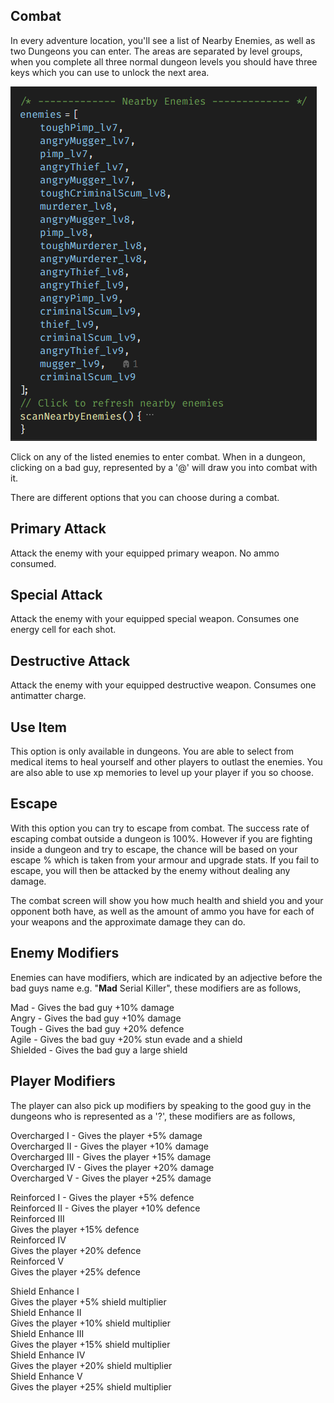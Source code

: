 ## Combat

In every adventure location, you'll see a list of Nearby Enemies, as well as two Dungeons you can enter. The areas are separated by level groups, when you complete all three normal dungeon levels you should have three keys which you can use to unlock the next area.  

![Neaby enemies](../resources/desktop-tutorial/nearbyenemies.png)

  
Click on any of the listed enemies to enter combat. When in a dungeon, clicking on a bad guy, represented by a '@' will draw you into combat with it.  
  
There are different options that you can choose during a combat.

## Primary Attack
Attack the enemy with your equipped primary weapon. No ammo consumed.

## Special Attack
Attack the enemy with your equipped special weapon. Consumes one energy cell for each shot.

## Destructive Attack
Attack the enemy with your equipped destructive weapon. Consumes one antimatter charge.

## Use Item
This option is only available in dungeons. You are able to select from medical items to heal yourself and other players to outlast the enemies. You are also able to use xp memories to level up your player if you so choose.

## Escape
With this option you can try to escape from combat. The success rate of escaping combat outside a dungeon is 100%. However if you are fighting inside a dungeon and try to escape, the chance will be based on your escape % which is taken from your armour and upgrade stats. If you fail to escape, you will then be attacked by the enemy without dealing any damage.  
  
The combat screen will show you how much health and shield you and your opponent both have, as well as the amount of ammo you have for each of your weapons and the approximate damage they can do.  
  
## Enemy Modifiers
  
Enemies can have modifiers, which are indicated by an adjective before the bad guys name e.g. "**Mad** Serial Killer", these modifiers are as follows,
  
  
Mad - Gives the bad guy +10% damage  
Angry - Gives the bad guy +10% damage  
Tough - Gives the bad guy +20% defence  
Agile - Gives the bad guy +20% stun evade and a shield  
Shielded - Gives the bad guy a large shield  
  
## Player Modifiers
  
The player can also pick up modifiers by speaking to the good guy in the dungeons who is represented as a '?', these modifiers are as follows,  
  
Overcharged I - Gives the player +5% damage  
Overcharged II - Gives the player +10% damage  
Overcharged III - Gives the player +15% damage  
Overcharged IV - Gives the player +20% damage  
Overcharged V - Gives the player +25% damage  
  
  
Reinforced I - Gives the player +5% defence  
Reinforced II - Gives the player +10% defence  
Reinforced III  
Gives the player +15% defence  
Reinforced IV  
Gives the player +20% defence  
Reinforced V  
Gives the player +25% defence  
  
  
Shield Enhance I  
Gives the player +5% shield multiplier  
Shield Enhance II  
Gives the player +10% shield multiplier  
Shield Enhance III  
Gives the player +15% shield multiplier  
Shield Enhance IV  
Gives the player +20% shield multiplier  
Shield Enhance V  
Gives the player +25% shield multiplier
